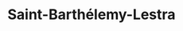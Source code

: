 ---
title: Saint-Barthélemy-Lestra
url: /saint-barthelemy-lestra/
latitude: 45.72
longitude: 4.34
---